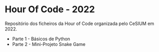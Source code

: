 # Hour Of Code - 2022
Repositório dos ficheiros da Hour of Code organizada pelo CeSIUM em 2022.
* Parte 1 - Básicos de Python
* Parte 2 - Mini-Projeto Snake Game
